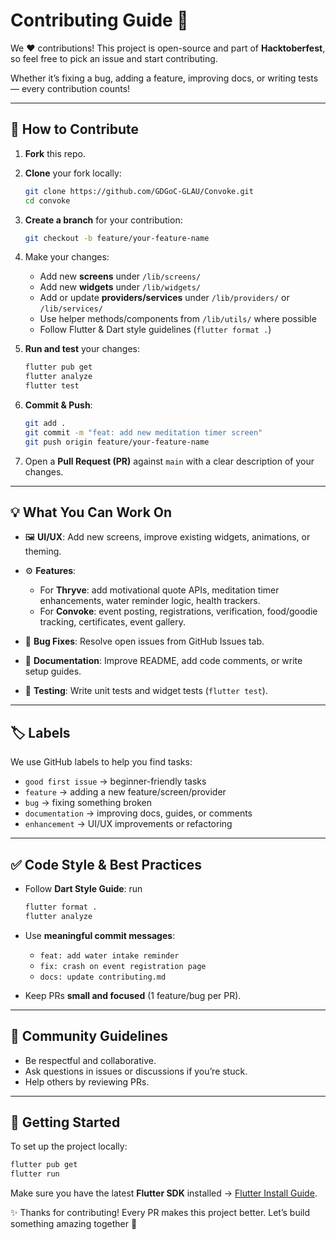 # Contributing Guide 🚀

We ❤️ contributions!
This project is open-source and part of **Hacktoberfest**, so feel free to pick an issue and start contributing.

Whether it’s fixing a bug, adding a feature, improving docs, or writing tests — every contribution counts!

---

## 📌 How to Contribute

1. **Fork** this repo.
2. **Clone** your fork locally:

   ```bash
   git clone https://github.com/GDGoC-GLAU/Convoke.git
   cd convoke
   ```
3. **Create a branch** for your contribution:

   ```bash
   git checkout -b feature/your-feature-name
   ```
4. Make your changes:

   * Add new **screens** under `/lib/screens/`
   * Add new **widgets** under `/lib/widgets/`
   * Add or update **providers/services** under `/lib/providers/` or `/lib/services/`
   * Use helper methods/components from `/lib/utils/` where possible
   * Follow Flutter & Dart style guidelines (`flutter format .`)
5. **Run and test** your changes:

   ```bash
   flutter pub get
   flutter analyze
   flutter test
   ```
6. **Commit & Push**:

   ```bash
   git add .
   git commit -m "feat: add new meditation timer screen"
   git push origin feature/your-feature-name
   ```
7. Open a **Pull Request (PR)** against `main` with a clear description of your changes.

---

## 💡 What You Can Work On

* 🖼 **UI/UX**: Add new screens, improve existing widgets, animations, or theming.
* ⚙️ **Features**:

  * For **Thryve**: add motivational quote APIs, meditation timer enhancements, water reminder logic, health trackers.
  * For **Convoke**: event posting, registrations, verification, food/goodie tracking, certificates, event gallery.
* 🐞 **Bug Fixes**: Resolve open issues from GitHub Issues tab.
* 📖 **Documentation**: Improve README, add code comments, or write setup guides.
* 🧪 **Testing**: Write unit tests and widget tests (`flutter test`).

---

## 🏷 Labels

We use GitHub labels to help you find tasks:

* `good first issue` → beginner-friendly tasks
* `feature` → adding a new feature/screen/provider
* `bug` → fixing something broken
* `documentation` → improving docs, guides, or comments
* `enhancement` → UI/UX improvements or refactoring

---

## ✅ Code Style & Best Practices

* Follow **Dart Style Guide**: run

  ```bash
  flutter format .
  flutter analyze
  ```
* Use **meaningful commit messages**:

  * `feat: add water intake reminder`
  * `fix: crash on event registration page`
  * `docs: update contributing.md`
* Keep PRs **small and focused** (1 feature/bug per PR).

---

## 🙌 Community Guidelines

* Be respectful and collaborative.
* Ask questions in issues or discussions if you’re stuck.
* Help others by reviewing PRs.

---

## 🎉 Getting Started

To set up the project locally:

```bash
flutter pub get
flutter run
```

Make sure you have the latest **Flutter SDK** installed → [Flutter Install Guide](https://docs.flutter.dev/get-started/install).

✨ Thanks for contributing! Every PR makes this project better. Let’s build something amazing together 🚀
